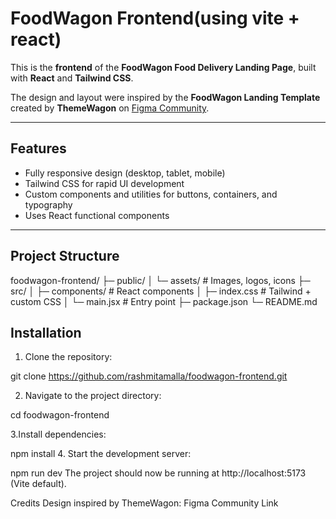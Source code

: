 # FoodWagon Frontend(using vite + react)

This is the **frontend** of the **FoodWagon Food Delivery Landing Page**, built with **React** and **Tailwind CSS**.

The design and layout were inspired by the **FoodWagon Landing Template** created by **ThemeWagon** on [Figma Community](https://www.figma.com/community/file/1227-yKgRR3AlZPpP0BG1R7c4wl/FoodWagon-Food-Delivery-Landing-Template-by-ThemeWagon--Community-?node-id=401-1227&t=GiCFbZUOA6f1jyrg-0).

---

## Features

- Fully responsive design (desktop, tablet, mobile)  
- Tailwind CSS for rapid UI development  
- Custom components and utilities for buttons, containers, and typography  
- Uses React functional components  

---

## Project Structure

foodwagon-frontend/
├─ public/
│ └─ assets/ # Images, logos, icons
├─ src/
│ ├─ components/ # React components
│ ├─ index.css # Tailwind + custom CSS
│ └─ main.jsx # Entry point
├─ package.json
└─ README.md


## Installation

1. Clone the repository:

git clone https://github.com/rashmitamalla/foodwagon-frontend.git

2. Navigate to the project directory:

cd foodwagon-frontend

3.Install dependencies:

npm install
4. Start the development server:

npm run dev
The project should now be running at http://localhost:5173 (Vite default).

Credits
Design inspired by ThemeWagon: Figma Community Link
